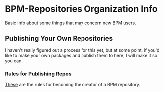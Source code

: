 # BPM-Repositories Organization Info
Basic info about some things that may concern new BPM users.

## Publishing Your Own Repositories
I haven't really figured out a process for this yet, but at some point, if you'd like to make your own packages and publish them to here, I will make it so you can.

### Rules for Publishing Repos
[These](https://github.com/BPM-Repositories/BPM-Repositories/blob/main/PackageRequirements) are the rules for becoming the creator of a BPM repository.
